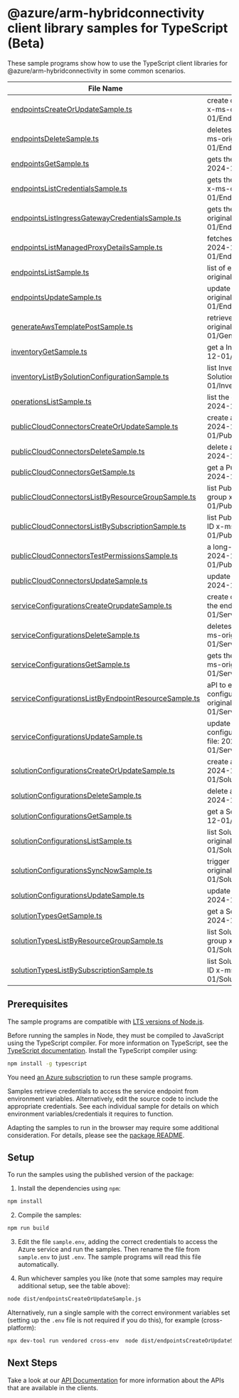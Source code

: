 # @azure/arm-hybridconnectivity client library samples for TypeScript (Beta)

These sample programs show how to use the TypeScript client libraries for @azure/arm-hybridconnectivity in some common scenarios.

| **File Name**                                                                                             | **Description**                                                                                                                                        |
| --------------------------------------------------------------------------------------------------------- | ------------------------------------------------------------------------------------------------------------------------------------------------------ |
| [endpointsCreateOrUpdateSample.ts][endpointscreateorupdatesample]                                         | create or update the endpoint to the target resource. x-ms-original-file: 2024-12-01/EndpointsPutCustom.json                                           |
| [endpointsDeleteSample.ts][endpointsdeletesample]                                                         | deletes the endpoint access to the target resource. x-ms-original-file: 2024-12-01/EndpointsDeleteDefault.json                                         |
| [endpointsGetSample.ts][endpointsgetsample]                                                               | gets the endpoint to the resource. x-ms-original-file: 2024-12-01/EndpointsGetCustom.json                                                              |
| [endpointsListCredentialsSample.ts][endpointslistcredentialssample]                                       | gets the endpoint access credentials to the resource. x-ms-original-file: 2024-12-01/EndpointsPostListCredentials.json                                 |
| [endpointsListIngressGatewayCredentialsSample.ts][endpointslistingressgatewaycredentialssample]           | gets the ingress gateway endpoint credentials x-ms-original-file: 2024-12-01/EndpointsPostListIngressGatewayCredentials.json                           |
| [endpointsListManagedProxyDetailsSample.ts][endpointslistmanagedproxydetailssample]                       | fetches the managed proxy details x-ms-original-file: 2024-12-01/EndpointsPostListManagedProxyDetails.json                                             |
| [endpointsListSample.ts][endpointslistsample]                                                             | list of endpoints to the target resource. x-ms-original-file: 2024-12-01/EndpointsList.json                                                            |
| [endpointsUpdateSample.ts][endpointsupdatesample]                                                         | update the endpoint to the target resource. x-ms-original-file: 2024-12-01/EndpointsPatchDefault.json                                                  |
| [generateAwsTemplatePostSample.ts][generateawstemplatepostsample]                                         | retrieve AWS Cloud Formation template x-ms-original-file: 2024-12-01/GenerateAwsTemplate_Post.json                                                     |
| [inventoryGetSample.ts][inventorygetsample]                                                               | get a InventoryResource x-ms-original-file: 2024-12-01/Inventory_Get.json                                                                              |
| [inventoryListBySolutionConfigurationSample.ts][inventorylistbysolutionconfigurationsample]               | list InventoryResource resources by SolutionConfiguration x-ms-original-file: 2024-12-01/Inventory_ListBySolutionConfiguration.json                    |
| [operationsListSample.ts][operationslistsample]                                                           | list the operations for the provider x-ms-original-file: 2024-12-01/OperationsList.json                                                                |
| [publicCloudConnectorsCreateOrUpdateSample.ts][publiccloudconnectorscreateorupdatesample]                 | create a PublicCloudConnector x-ms-original-file: 2024-12-01/PublicCloudConnectors_CreateOrUpdate.json                                                 |
| [publicCloudConnectorsDeleteSample.ts][publiccloudconnectorsdeletesample]                                 | delete a PublicCloudConnector x-ms-original-file: 2024-12-01/PublicCloudConnectors_Delete.json                                                         |
| [publicCloudConnectorsGetSample.ts][publiccloudconnectorsgetsample]                                       | get a PublicCloudConnector x-ms-original-file: 2024-12-01/PublicCloudConnectors_Get.json                                                               |
| [publicCloudConnectorsListByResourceGroupSample.ts][publiccloudconnectorslistbyresourcegroupsample]       | list PublicCloudConnector resources by resource group x-ms-original-file: 2024-12-01/PublicCloudConnectors_ListByResourceGroup.json                    |
| [publicCloudConnectorsListBySubscriptionSample.ts][publiccloudconnectorslistbysubscriptionsample]         | list PublicCloudConnector resources by subscription ID x-ms-original-file: 2024-12-01/PublicCloudConnectors_ListBySubscription.json                    |
| [publicCloudConnectorsTestPermissionsSample.ts][publiccloudconnectorstestpermissionssample]               | a long-running resource action. x-ms-original-file: 2024-12-01/PublicCloudConnectors_TestPermissions.json                                              |
| [publicCloudConnectorsUpdateSample.ts][publiccloudconnectorsupdatesample]                                 | update a PublicCloudConnector x-ms-original-file: 2024-12-01/PublicCloudConnectors_Update.json                                                         |
| [serviceConfigurationsCreateOrupdateSample.ts][serviceconfigurationscreateorupdatesample]                 | create or update a service in serviceConfiguration for the endpoint resource. x-ms-original-file: 2024-12-01/ServiceConfigurationsPutSSH.json          |
| [serviceConfigurationsDeleteSample.ts][serviceconfigurationsdeletesample]                                 | deletes the service details to the target resource. x-ms-original-file: 2024-12-01/ServiceConfigurationsDeleteSSH.json                                 |
| [serviceConfigurationsGetSample.ts][serviceconfigurationsgetsample]                                       | gets the details about the service to the resource. x-ms-original-file: 2024-12-01/ServiceConfigurationsGetSSH.json                                    |
| [serviceConfigurationsListByEndpointResourceSample.ts][serviceconfigurationslistbyendpointresourcesample] | aPI to enumerate registered services in service configurations under a Endpoint Resource x-ms-original-file: 2024-12-01/ServiceConfigurationsList.json |
| [serviceConfigurationsUpdateSample.ts][serviceconfigurationsupdatesample]                                 | update the service details in the service configurations of the target resource. x-ms-original-file: 2024-12-01/ServiceConfigurationsPatchSSH.json     |
| [solutionConfigurationsCreateOrUpdateSample.ts][solutionconfigurationscreateorupdatesample]               | create a SolutionConfiguration x-ms-original-file: 2024-12-01/SolutionConfigurations_CreateOrUpdate.json                                               |
| [solutionConfigurationsDeleteSample.ts][solutionconfigurationsdeletesample]                               | delete a SolutionConfiguration x-ms-original-file: 2024-12-01/SolutionConfigurations_Delete.json                                                       |
| [solutionConfigurationsGetSample.ts][solutionconfigurationsgetsample]                                     | get a SolutionConfiguration x-ms-original-file: 2024-12-01/SolutionConfigurations_Get.json                                                             |
| [solutionConfigurationsListSample.ts][solutionconfigurationslistsample]                                   | list SolutionConfiguration resources by parent x-ms-original-file: 2024-12-01/SolutionConfigurations_List.json                                         |
| [solutionConfigurationsSyncNowSample.ts][solutionconfigurationssyncnowsample]                             | trigger immediate sync with source cloud x-ms-original-file: 2024-12-01/SolutionConfigurations_SyncNow.json                                            |
| [solutionConfigurationsUpdateSample.ts][solutionconfigurationsupdatesample]                               | update a SolutionConfiguration x-ms-original-file: 2024-12-01/SolutionConfigurations_Update.json                                                       |
| [solutionTypesGetSample.ts][solutiontypesgetsample]                                                       | get a SolutionTypeResource x-ms-original-file: 2024-12-01/SolutionTypes_Get.json                                                                       |
| [solutionTypesListByResourceGroupSample.ts][solutiontypeslistbyresourcegroupsample]                       | list SolutionTypeResource resources by resource group x-ms-original-file: 2024-12-01/SolutionTypes_ListByResourceGroup.json                            |
| [solutionTypesListBySubscriptionSample.ts][solutiontypeslistbysubscriptionsample]                         | list SolutionTypeResource resources by subscription ID x-ms-original-file: 2024-12-01/SolutionTypes_ListBySubscription.json                            |

## Prerequisites

The sample programs are compatible with [LTS versions of Node.js](https://github.com/nodejs/release#release-schedule).

Before running the samples in Node, they must be compiled to JavaScript using the TypeScript compiler. For more information on TypeScript, see the [TypeScript documentation][typescript]. Install the TypeScript compiler using:

```bash
npm install -g typescript
```

You need [an Azure subscription][freesub] to run these sample programs.

Samples retrieve credentials to access the service endpoint from environment variables. Alternatively, edit the source code to include the appropriate credentials. See each individual sample for details on which environment variables/credentials it requires to function.

Adapting the samples to run in the browser may require some additional consideration. For details, please see the [package README][package].

## Setup

To run the samples using the published version of the package:

1. Install the dependencies using `npm`:

```bash
npm install
```

2. Compile the samples:

```bash
npm run build
```

3. Edit the file `sample.env`, adding the correct credentials to access the Azure service and run the samples. Then rename the file from `sample.env` to just `.env`. The sample programs will read this file automatically.

4. Run whichever samples you like (note that some samples may require additional setup, see the table above):

```bash
node dist/endpointsCreateOrUpdateSample.js
```

Alternatively, run a single sample with the correct environment variables set (setting up the `.env` file is not required if you do this), for example (cross-platform):

```bash
npx dev-tool run vendored cross-env  node dist/endpointsCreateOrUpdateSample.js
```

## Next Steps

Take a look at our [API Documentation][apiref] for more information about the APIs that are available in the clients.

[endpointscreateorupdatesample]: https://github.com/Azure/azure-sdk-for-js/blob/main/sdk/hybridconnectivity/arm-hybridconnectivity/samples/v2-beta/typescript/src/endpointsCreateOrUpdateSample.ts
[endpointsdeletesample]: https://github.com/Azure/azure-sdk-for-js/blob/main/sdk/hybridconnectivity/arm-hybridconnectivity/samples/v2-beta/typescript/src/endpointsDeleteSample.ts
[endpointsgetsample]: https://github.com/Azure/azure-sdk-for-js/blob/main/sdk/hybridconnectivity/arm-hybridconnectivity/samples/v2-beta/typescript/src/endpointsGetSample.ts
[endpointslistcredentialssample]: https://github.com/Azure/azure-sdk-for-js/blob/main/sdk/hybridconnectivity/arm-hybridconnectivity/samples/v2-beta/typescript/src/endpointsListCredentialsSample.ts
[endpointslistingressgatewaycredentialssample]: https://github.com/Azure/azure-sdk-for-js/blob/main/sdk/hybridconnectivity/arm-hybridconnectivity/samples/v2-beta/typescript/src/endpointsListIngressGatewayCredentialsSample.ts
[endpointslistmanagedproxydetailssample]: https://github.com/Azure/azure-sdk-for-js/blob/main/sdk/hybridconnectivity/arm-hybridconnectivity/samples/v2-beta/typescript/src/endpointsListManagedProxyDetailsSample.ts
[endpointslistsample]: https://github.com/Azure/azure-sdk-for-js/blob/main/sdk/hybridconnectivity/arm-hybridconnectivity/samples/v2-beta/typescript/src/endpointsListSample.ts
[endpointsupdatesample]: https://github.com/Azure/azure-sdk-for-js/blob/main/sdk/hybridconnectivity/arm-hybridconnectivity/samples/v2-beta/typescript/src/endpointsUpdateSample.ts
[generateawstemplatepostsample]: https://github.com/Azure/azure-sdk-for-js/blob/main/sdk/hybridconnectivity/arm-hybridconnectivity/samples/v2-beta/typescript/src/generateAwsTemplatePostSample.ts
[inventorygetsample]: https://github.com/Azure/azure-sdk-for-js/blob/main/sdk/hybridconnectivity/arm-hybridconnectivity/samples/v2-beta/typescript/src/inventoryGetSample.ts
[inventorylistbysolutionconfigurationsample]: https://github.com/Azure/azure-sdk-for-js/blob/main/sdk/hybridconnectivity/arm-hybridconnectivity/samples/v2-beta/typescript/src/inventoryListBySolutionConfigurationSample.ts
[operationslistsample]: https://github.com/Azure/azure-sdk-for-js/blob/main/sdk/hybridconnectivity/arm-hybridconnectivity/samples/v2-beta/typescript/src/operationsListSample.ts
[publiccloudconnectorscreateorupdatesample]: https://github.com/Azure/azure-sdk-for-js/blob/main/sdk/hybridconnectivity/arm-hybridconnectivity/samples/v2-beta/typescript/src/publicCloudConnectorsCreateOrUpdateSample.ts
[publiccloudconnectorsdeletesample]: https://github.com/Azure/azure-sdk-for-js/blob/main/sdk/hybridconnectivity/arm-hybridconnectivity/samples/v2-beta/typescript/src/publicCloudConnectorsDeleteSample.ts
[publiccloudconnectorsgetsample]: https://github.com/Azure/azure-sdk-for-js/blob/main/sdk/hybridconnectivity/arm-hybridconnectivity/samples/v2-beta/typescript/src/publicCloudConnectorsGetSample.ts
[publiccloudconnectorslistbyresourcegroupsample]: https://github.com/Azure/azure-sdk-for-js/blob/main/sdk/hybridconnectivity/arm-hybridconnectivity/samples/v2-beta/typescript/src/publicCloudConnectorsListByResourceGroupSample.ts
[publiccloudconnectorslistbysubscriptionsample]: https://github.com/Azure/azure-sdk-for-js/blob/main/sdk/hybridconnectivity/arm-hybridconnectivity/samples/v2-beta/typescript/src/publicCloudConnectorsListBySubscriptionSample.ts
[publiccloudconnectorstestpermissionssample]: https://github.com/Azure/azure-sdk-for-js/blob/main/sdk/hybridconnectivity/arm-hybridconnectivity/samples/v2-beta/typescript/src/publicCloudConnectorsTestPermissionsSample.ts
[publiccloudconnectorsupdatesample]: https://github.com/Azure/azure-sdk-for-js/blob/main/sdk/hybridconnectivity/arm-hybridconnectivity/samples/v2-beta/typescript/src/publicCloudConnectorsUpdateSample.ts
[serviceconfigurationscreateorupdatesample]: https://github.com/Azure/azure-sdk-for-js/blob/main/sdk/hybridconnectivity/arm-hybridconnectivity/samples/v2-beta/typescript/src/serviceConfigurationsCreateOrupdateSample.ts
[serviceconfigurationsdeletesample]: https://github.com/Azure/azure-sdk-for-js/blob/main/sdk/hybridconnectivity/arm-hybridconnectivity/samples/v2-beta/typescript/src/serviceConfigurationsDeleteSample.ts
[serviceconfigurationsgetsample]: https://github.com/Azure/azure-sdk-for-js/blob/main/sdk/hybridconnectivity/arm-hybridconnectivity/samples/v2-beta/typescript/src/serviceConfigurationsGetSample.ts
[serviceconfigurationslistbyendpointresourcesample]: https://github.com/Azure/azure-sdk-for-js/blob/main/sdk/hybridconnectivity/arm-hybridconnectivity/samples/v2-beta/typescript/src/serviceConfigurationsListByEndpointResourceSample.ts
[serviceconfigurationsupdatesample]: https://github.com/Azure/azure-sdk-for-js/blob/main/sdk/hybridconnectivity/arm-hybridconnectivity/samples/v2-beta/typescript/src/serviceConfigurationsUpdateSample.ts
[solutionconfigurationscreateorupdatesample]: https://github.com/Azure/azure-sdk-for-js/blob/main/sdk/hybridconnectivity/arm-hybridconnectivity/samples/v2-beta/typescript/src/solutionConfigurationsCreateOrUpdateSample.ts
[solutionconfigurationsdeletesample]: https://github.com/Azure/azure-sdk-for-js/blob/main/sdk/hybridconnectivity/arm-hybridconnectivity/samples/v2-beta/typescript/src/solutionConfigurationsDeleteSample.ts
[solutionconfigurationsgetsample]: https://github.com/Azure/azure-sdk-for-js/blob/main/sdk/hybridconnectivity/arm-hybridconnectivity/samples/v2-beta/typescript/src/solutionConfigurationsGetSample.ts
[solutionconfigurationslistsample]: https://github.com/Azure/azure-sdk-for-js/blob/main/sdk/hybridconnectivity/arm-hybridconnectivity/samples/v2-beta/typescript/src/solutionConfigurationsListSample.ts
[solutionconfigurationssyncnowsample]: https://github.com/Azure/azure-sdk-for-js/blob/main/sdk/hybridconnectivity/arm-hybridconnectivity/samples/v2-beta/typescript/src/solutionConfigurationsSyncNowSample.ts
[solutionconfigurationsupdatesample]: https://github.com/Azure/azure-sdk-for-js/blob/main/sdk/hybridconnectivity/arm-hybridconnectivity/samples/v2-beta/typescript/src/solutionConfigurationsUpdateSample.ts
[solutiontypesgetsample]: https://github.com/Azure/azure-sdk-for-js/blob/main/sdk/hybridconnectivity/arm-hybridconnectivity/samples/v2-beta/typescript/src/solutionTypesGetSample.ts
[solutiontypeslistbyresourcegroupsample]: https://github.com/Azure/azure-sdk-for-js/blob/main/sdk/hybridconnectivity/arm-hybridconnectivity/samples/v2-beta/typescript/src/solutionTypesListByResourceGroupSample.ts
[solutiontypeslistbysubscriptionsample]: https://github.com/Azure/azure-sdk-for-js/blob/main/sdk/hybridconnectivity/arm-hybridconnectivity/samples/v2-beta/typescript/src/solutionTypesListBySubscriptionSample.ts
[apiref]: https://learn.microsoft.com/javascript/api/@azure/arm-hybridconnectivity?view=azure-node-preview
[freesub]: https://azure.microsoft.com/free/
[package]: https://github.com/Azure/azure-sdk-for-js/tree/main/sdk/hybridconnectivity/arm-hybridconnectivity/README.md
[typescript]: https://www.typescriptlang.org/docs/home.html
